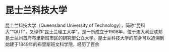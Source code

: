 # 昆士兰科技大学

昆士兰科技大学（Queensland University of Technology），简称“昆科大”“QUT”，又译作“昆士兰理工大学”。是一所成立于1908年，位于澳大利亚联邦昆士兰州首府布里斯班市区的研究型公立大学。昆士兰科技大学的前身可以追溯到始建于1849年的布里斯班文科学院，经历了百余